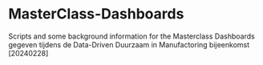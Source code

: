 # MasterClass-Dashboards
Scripts and some background information for the Masterclass Dashboards gegeven tijdens de Data-Driven Duurzaam in Manufactoring bijeenkomst [20240228]
